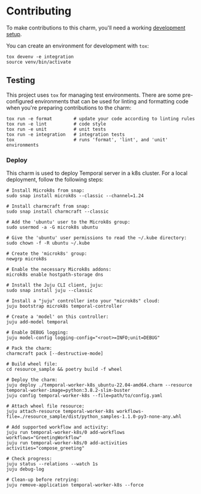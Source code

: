 # Contributing

To make contributions to this charm, you'll need a working
[development setup](https://juju.is/docs/sdk/dev-setup).

You can create an environment for development with `tox`:

```shell
tox devenv -e integration
source venv/bin/activate
```

## Testing

This project uses `tox` for managing test environments. There are some
pre-configured environments that can be used for linting and formatting code
when you're preparing contributions to the charm:

```shell
tox run -e format        # update your code according to linting rules
tox run -e lint          # code style
tox run -e unit          # unit tests
tox run -e integration   # integration tests
tox                      # runs 'format', 'lint', and 'unit' environments
```

### Deploy

This charm is used to deploy Temporal server in a k8s cluster. For a local
deployment, follow the following steps:

    # Install Microk8s from snap:
    sudo snap install microk8s --classic --channel=1.24

    # Install charmcraft from snap:
    sudo snap install charmcraft --classic

    # Add the 'ubuntu' user to the Microk8s group:
    sudo usermod -a -G microk8s ubuntu

    # Give the 'ubuntu' user permissions to read the ~/.kube directory:
    sudo chown -f -R ubuntu ~/.kube

    # Create the 'microk8s' group:
    newgrp microk8s

    # Enable the necessary Microk8s addons:
    microk8s enable hostpath-storage dns

    # Install the Juju CLI client, juju:
    sudo snap install juju --classic

    # Install a "juju" controller into your "microk8s" cloud:
    juju bootstrap microk8s temporal-controller

    # Create a 'model' on this controller:
    juju add-model temporal

    # Enable DEBUG logging:
    juju model-config logging-config="<root>=INFO;unit=DEBUG"

    # Pack the charm:
    charmcraft pack [--destructive-mode]

    # Build wheel file:
    cd resource_sample && poetry build -f wheel

    # Deploy the charm:
    juju deploy ./temporal-worker-k8s_ubuntu-22.04-amd64.charm --resource temporal-worker-image=python:3.8.2-slim-buster
    juju config temporal-worker-k8s --file=path/to/config.yaml

    # Attach wheel file resource:
    juju attach-resource temporal-worker-k8s workflows-file=./resource_sample/dist/python_samples-1.1.0-py3-none-any.whl

    # Add supported workflow and activity:
    juju run temporal-worker-k8s/0 add-workflows workflows="GreetingWorkflow"
    juju run temporal-worker-k8s/0 add-activities activities="compose_greeting"

    # Check progress:
    juju status --relations --watch 1s
    juju debug-log

    # Clean-up before retrying:
    juju remove-application temporal-worker-k8s --force
